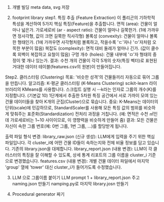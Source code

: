 1. 개별 빌딩 meta data, svg 저장

2. footprint library
step1. 특징 추출 (Feature Extraction)
이 폴리곤의 기하학적 특성을 계산하여 5가지 핵심 특징(Feature)을 추출합니다.
면적 (area): 건물이 얼마나 넓은가.
가로세로비 (ar - aspect ratio): 건물이 얼마나 길쭉한가. (1에 가까우면 정사각형, 값이 크면 길쭉한 직사각형)
볼록성 (convexity): 건물이 얼마나 볼록한 형태인가. (1에 가까우면 사각형처럼 볼록하고, 작을수록 'ㄷ'자나 'ㅁ'자처럼 오목한 부분이 많음)
복잡도 (complexity): 면적 대비 둘레가 얼마나 긴가. (값이 클수록 외벽이 복잡하고 요철이 많음)
구멍 개수 (holes): 건물 내부에 'ㅁ'자 형태의 중정이 몇 개나 있는가.
결과: 수천 개의 건물이 각각 5개의 숫자(특징 벡터)로 표현된 거대한 데이터 테이블(features.csv의 원본)이 만들어집니다.

Step2. 클러스터링 (Clustering)
목표: '비슷한 성격'의 건물들끼리 자동으로 묶어 그룹을 만듭니다.
알고리즘: K-평균 클러스터링 (K-Means Clustering)
scikit-learn 라이브러리의 KMeans를 사용합니다.
스크립트 실행 시 --k라는 인자로 그룹의 개수(K)를 지정합니다. (기본값 10)
1단계에서 추출한 5차원 특징 공간에서 서로 가까이 모여 있는 건물 데이터들을 찾아 K개의 군집(Cluster)으로 묶습니다.
중요: K-Means는 데이터의 단위(scale)에 민감하므로, StandardScaler를 사용해 모든 특징 값의 범위를 비슷하게 맞춰주는 표준화(Standardization) 전처리 과정을 거칩니다. (예: 면적은 수천 ㎡인데 가로세로비는 1~10 사이이므로, 이 영향력을 비슷하게 만들어 줌)
결과: 모든 건물은 자신이 속한 그룹 번호(예: 0번 그룹, 1번 그룹, ...)를 할당받게 됩니다.

출력 파일 형식 변경:
library_raw.json (신규 생성): LLM에게 입력을 주기 위한 핵심 파일입니다. 각 cluster_i에 어떤 건물 ID들이 속하는지와 전체 비율 정보를 담고 있습니다. 기존의 library.json을 대체합니다.
library_report.json (내용 변경): LLM이 각 클러스터의 특징을 잘 이해할 수 있도록, 상세 통계 리포트의 그룹 이름을 cluster_i 기준으로 변경했습니다.
features.csv (내용 변경): 개별 건물 데이터 파일에서 마지막 'group' 열에 'tower' 대신 cluster_i가 들어가도록 수정했습니다.

3. LLM 으로 그룹이름 붙이기
LLM prompt 1 + library_report.json 주고 naming.json 만들기
namping.py로 마지막 library.josn 만들기


4. Procedural generator 짜기

